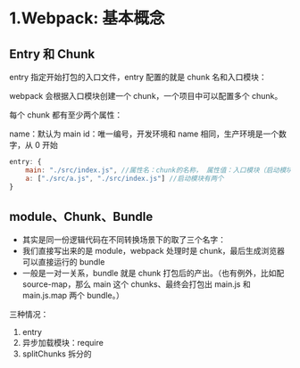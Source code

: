 # 1.Webpack: 基本概念

## Entry 和 Chunk

entry 指定开始打包的入口文件，entry 配置的就是 chunk 名和入口模块：

webpack 会根据入口模块创建一个 chunk，一个项目中可以配置多个 chunk。

每个 chunk 都有至少两个属性：

name：默认为 main
id：唯一编号，开发环境和 name 相同，生产环境是一个数字，从 0 开始

```js
entry: {
    main: "./src/index.js", //属性名：chunk的名称， 属性值：入口模块（启动模块）
    a: ["./src/a.js", "./src/index.js"] //启动模块有两个
}
```

## module、Chunk、Bundle

- 其实是同一份逻辑代码在不同转换场景下的取了三个名字：
- 我们直接写出来的是 module，webpack 处理时是 chunk，最后生成浏览器可以直接运行的 bundle
- 一般是一对一关系，bundle 就是 chunk 打包后的产出。（也有例外，比如配 source-map，那么 main 这个 chunks、最终会打包出 main.js 和 main.js.map 两个 bundle。）

三种情况：

1. entry
2. 异步加载模块：require
3. splitChunks 拆分的
